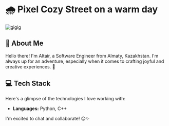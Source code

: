 # 🌧️ Pixel Cozy Street on a warm day
![gigig](https://wallpaperaccess.com/full/6364907.gif)

## 👋 About Me
Hello there! I'm Altair, a Software Engineer from Almaty, Kazakhstan. I'm always up for an adventure, especially when it comes to crafting joyful and creative experiences. 🚀

## 💻 Tech Stack
Here's a glimpse of the technologies I love working with:

- **Languages:** Python, C++

I'm excited to chat and collaborate! 😊✨
